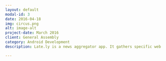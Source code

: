 ```yaml
---
layout: default
modal-id: 3
date: 2016-04-18
img: circus.png
alt: image-alt
project-date: March 2016
client: General Assembly
category: Android Development
description: Late.ly is a news aggregator app. It gathers specific web content into one location for easy viewing. This was my first Android group project and as a group project, there was a strong usage of Git/GitHub's branching and merge functions. The aggregator features APIs from Reddit, Foursquare, Meetup, and Weather.io. JSON data from the APIs are parsed using Gson and Retrofit through an AsyncTask. The interface features a TabLayout bar housing fragments which are customizable based on topics selected by the user. Each piece of data is displayed on a customized cards fitted onto a RecyclerView.

---
```

